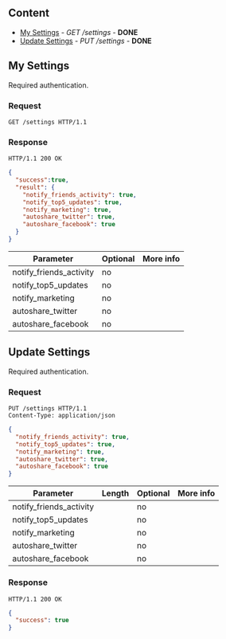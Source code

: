 ## Content

* [My Settings](#my-settings) - *GET /settings* - **DONE**
* [Update Settings](#update-settings) - *PUT /settings* - **DONE**



## My Settings

Required authentication.

### Request

~~~HTTP
GET /settings HTTP/1.1
~~~

### Response

~~~HTTP
HTTP/1.1 200 OK
~~~

~~~JSON
{
  "success":true,
  "result": {
    "notify_friends_activity": true,
    "notify_top5_updates": true,
    "notify_marketing": true,
    "autoshare_twitter": true,
    "autoshare_facebook": true
  }
}
~~~

Parameter               | Optional | More info
----------------------- | -------- | ---------
notify_friends_activity | no
notify_top5_updates     | no     
notify_marketing        | no
autoshare_twitter       | no
autoshare_facebook      | no




## Update Settings

Required authentication.

### Request

~~~HTTP
PUT /settings HTTP/1.1
Content-Type: application/json
~~~

~~~JSON
{
  "notify_friends_activity": true,
  "notify_top5_updates": true,
  "notify_marketing": true,
  "autoshare_twitter": true,
  "autoshare_facebook": true
}
~~~

Parameter | Length | Optional | More info
--------- | -------| -------- | ---------
notify_friends_activity |  | no | 
notify_top5_updates |  | no | 
notify_marketing |  | no | 
autoshare_twitter |  | no | 
autoshare_facebook |  | no | 

### Response

~~~HTTP
HTTP/1.1 200 OK
~~~

~~~JSON
{
  "success": true
}
~~~


